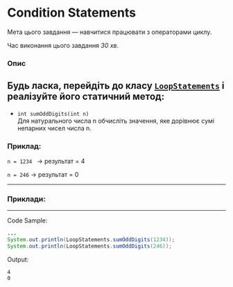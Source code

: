 # Condition Statements
Мета цього завдання — навчитися працювати з операторами циклу.

Час виконання цього завдання _30 хв_.

### Опис
Будь ласка, перейдіть до класу [`LoopStatements`](src/main/java/com/epam/rd/autotasks/LoopStatements.java)
і реалізуйте його статичний метод:
---
* `int sumOddDigits(int n)`\
 Для натурального числа n обчисліть значення, яке дорівнює сумі непарних чисел числа n.
### Приклад:
`n = 1234 ` -> результат = 4

`n = 246` -> результат = 0


---
###  Приклади:

---
Code Sample:
```java
...
System.out.println(LoopStatements.sumOddDigits(1234));
System.out.println(LoopStatements.sumOddDigits(246));
```

Output:
```
4
0
```
